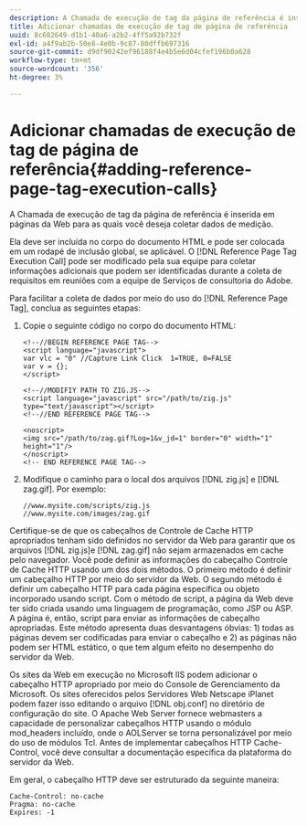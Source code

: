 ```yaml
---
description: A Chamada de execução de tag da página de referência é inserida em páginas da Web para as quais você deseja coletar dados de medição.
title: Adicionar chamadas de execução de tag de página de referência
uuid: 8c682649-d1b1-40a6-a2b2-4ff5a92b732f
exl-id: a4f9ab2b-50e8-4e0b-9c87-80dffb697316
source-git-commit: d9df90242ef96188f4e4b5e6d04cfef196b0a628
workflow-type: tm+mt
source-wordcount: '356'
ht-degree: 3%

---
```


# Adicionar chamadas de execução de tag de página de referência{#adding-reference-page-tag-execution-calls}

A Chamada de execução de tag da página de referência é inserida em páginas da Web para as quais você deseja coletar dados de medição.

Ela deve ser incluída no corpo do documento HTML e pode ser colocada em um rodapé de inclusão global, se aplicável. O [!DNL Reference Page Tag Execution Call] pode ser modificado pela sua equipe para coletar informações adicionais que podem ser identificadas durante a coleta de requisitos em reuniões com a equipe de Serviços de consultoria do Adobe.

Para facilitar a coleta de dados por meio do uso do [!DNL Reference Page Tag], conclua as seguintes etapas:

1. Copie o seguinte código no corpo do documento HTML:

   ```
   <!--//BEGIN REFERENCE PAGE TAG--> 
   <script language="javascript"> 
   var vlc = "0" //Capture Link Click  1=TRUE, 0=FALSE 
   var v = {}; 
   </script> 
   
   <!--//MODIFIY PATH TO ZIG.JS--> 
   <script language="javascript" src="/path/to/zig.js" type="text/javascript"></script> 
   <!--//END REFERENCE PAGE TAG--> 
   
   <noscript> 
   <img src="/path/to/zag.gif?Log=1&v_jd=1" border="0" width="1" height="1"/> 
   </noscript> 
   <!-- END REFERENCE PAGE TAG-->
   ```

1. Modifique o caminho para o local dos arquivos [!DNL zig.js] e [!DNL zag.gif]. Por exemplo:

   ```
   //www.mysite.com/scripts/zig.js 
   //www.mysite.com/images/zag.gif 
   ```

Certifique-se de que os cabeçalhos de Controle de Cache HTTP apropriados tenham sido definidos no servidor da Web para garantir que os arquivos [!DNL zig.js]e [!DNL zag.gif] não sejam armazenados em cache pelo navegador. Você pode definir as informações do cabeçalho Controle de Cache HTTP usando um dos dois métodos. O primeiro método é definir um cabeçalho HTTP por meio do servidor da Web. O segundo método é definir um cabeçalho HTTP para cada página específica ou objeto incorporado usando script. Com o método de script, a página da Web deve ter sido criada usando uma linguagem de programação, como JSP ou ASP. A página é, então, script para enviar as informações de cabeçalho apropriadas. Este método apresenta duas desvantagens óbvias: 1) todas as páginas devem ser codificadas para enviar o cabeçalho e 2) as páginas não podem ser HTML estático, o que tem algum efeito no desempenho do servidor da Web.

Os sites da Web em execução no Microsoft IIS podem adicionar o cabeçalho HTTP apropriado por meio do Console de Gerenciamento da Microsoft. Os sites oferecidos pelos Servidores Web Netscape iPlanet podem fazer isso editando o arquivo [!DNL obj.conf] no diretório de configuração do site. O Apache Web Server fornece webmasters a capacidade de personalizar cabeçalhos HTTP usando o módulo mod_headers incluído, onde o AOLServer se torna personalizável por meio do uso de módulos Tcl. Antes de implementar cabeçalhos HTTP Cache-Control, você deve consultar a documentação específica da plataforma do servidor da Web.

Em geral, o cabeçalho HTTP deve ser estruturado da seguinte maneira:

```
Cache-Control: no-cache 
Pragma: no-cache 
Expires: -1
```
